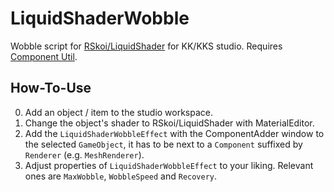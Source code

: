# LiquidShaderWobble

Wobble script for [RSkoi/LiquidShader](https://github.com/RSkoi/LiquidShader) for KK/KKS studio. Requires [Component Util](https://github.com/RSkoi/ComponentUtil).

## How-To-Use

0. Add an object / item to the studio workspace.
1. Change the object's shader to RSkoi/LiquidShader with MaterialEditor.
2. Add the `LiquidShaderWobbleEffect` with the ComponentAdder window to the selected `GameObject`, it has to be next to a `Component` suffixed by `Renderer` (e.g. `MeshRenderer`).
3. Adjust properties of `LiquidShaderWobbleEffect` to your liking. Relevant ones are `MaxWobble`, `WobbleSpeed` and `Recovery`.
